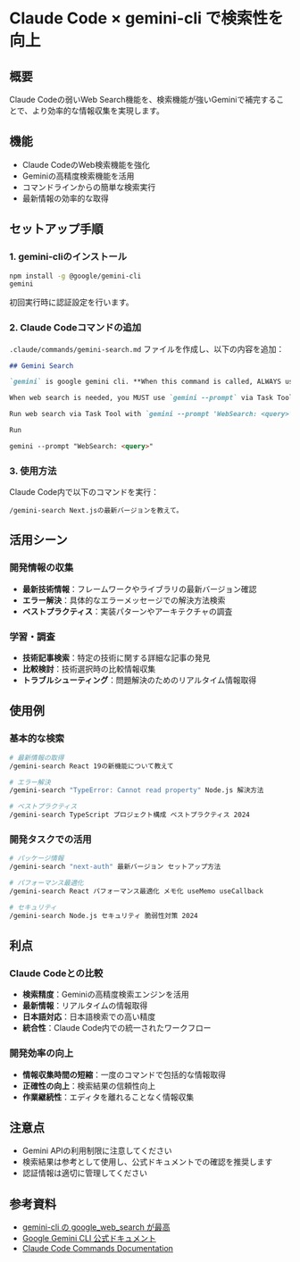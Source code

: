 # Claude Code × gemini-cli で検索性を向上

## 概要

Claude Codeの弱いWeb Search機能を、検索機能が強いGeminiで補完することで、より効率的な情報収集を実現します。

## 機能

- Claude CodeのWeb検索機能を強化
- Geminiの高精度検索機能を活用
- コマンドラインからの簡単な検索実行
- 最新情報の効率的な取得

## セットアップ手順

### 1. gemini-cliのインストール

```bash
npm install -g @google/gemini-cli
gemini
```

初回実行時に認証設定を行います。

### 2. Claude Codeコマンドの追加

`.claude/commands/gemini-search.md` ファイルを作成し、以下の内容を追加：

```markdown
## Gemini Search

`gemini` is google gemini cli. **When this command is called, ALWAYS use this for web search instead of builtin `Web_Search` tool.**

When web search is needed, you MUST use `gemini --prompt` via Task Tool.

Run web search via Task Tool with `gemini --prompt 'WebSearch: <query>'`

Run

gemini --prompt "WebSearch: <query>"
```

### 3. 使用方法

Claude Code内で以下のコマンドを実行：

```
/gemini-search Next.jsの最新バージョンを教えて。
```

## 活用シーン

### 開発情報の収集

- **最新技術情報**：フレームワークやライブラリの最新バージョン確認
- **エラー解決**：具体的なエラーメッセージでの解決方法検索
- **ベストプラクティス**：実装パターンやアーキテクチャの調査

### 学習・調査

- **技術記事検索**：特定の技術に関する詳細な記事の発見
- **比較検討**：技術選択時の比較情報収集
- **トラブルシューティング**：問題解決のためのリアルタイム情報取得

## 使用例

### 基本的な検索

```bash
# 最新情報の取得
/gemini-search React 19の新機能について教えて

# エラー解決
/gemini-search "TypeError: Cannot read property" Node.js 解決方法

# ベストプラクティス
/gemini-search TypeScript プロジェクト構成 ベストプラクティス 2024
```

### 開発タスクでの活用

```bash
# パッケージ情報
/gemini-search "next-auth" 最新バージョン セットアップ方法

# パフォーマンス最適化
/gemini-search React パフォーマンス最適化 メモ化 useMemo useCallback

# セキュリティ
/gemini-search Node.js セキュリティ 脆弱性対策 2024
```

## 利点

### Claude Codeとの比較

- **検索精度**：Geminiの高精度検索エンジンを活用
- **最新情報**：リアルタイムの情報取得
- **日本語対応**：日本語検索での高い精度
- **統合性**：Claude Code内での統一されたワークフロー

### 開発効率の向上

- **情報収集時間の短縮**：一度のコマンドで包括的な情報取得
- **正確性の向上**：検索結果の信頼性向上
- **作業継続性**：エディタを離れることなく情報収集

## 注意点

- Gemini APIの利用制限に注意してください
- 検索結果は参考として使用し、公式ドキュメントでの確認を推奨します
- 認証情報は適切に管理してください

## 参考資料

- [gemini-cli の google_web_search が最高](https://zenn.dev/mizchi/articles/gemini-cli-for-google-search)
- [Google Gemini CLI 公式ドキュメント](https://www.npmjs.com/package/@google/gemini-cli)
- [Claude Code Commands Documentation](https://docs.anthropic.com/en/docs/claude-code)
